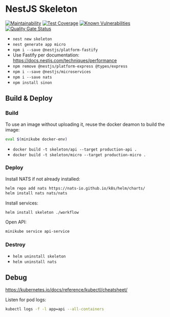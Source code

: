 # NestJS Skeleton

[![Maintainability](https://api.codeclimate.com/v1/badges/501d3320c5b7215676e3/maintainability)](https://codeclimate.com/github/greg-md/node-skeleton/maintainability)
[![Test Coverage](https://api.codeclimate.com/v1/badges/501d3320c5b7215676e3/test_coverage)](https://codeclimate.com/github/greg-md/node-skeleton/test_coverage)
[![Known Vulnerabilities](https://snyk.io/test/github/greg-md/node-skeleton/badge.svg?targetFile=package.json)](https://snyk.io/test/github/greg-md/node-skeleton?targetFile=package.json)
[![Quality Gate Status](https://sonarcloud.io/api/project_badges/measure?project=greg-md_node-skeleton&metric=alert_status)](https://sonarcloud.io/dashboard?id=greg-md_node-skeleton)

- `nest new skeleton`
- `nest generate app micro`
- `npm i --save @nestjs/platform-fastify`
- Use Fastify per documentation: https://docs.nestjs.com/techniques/performance
- `npm remove @nestjs/platform-express @types/express`
- `npm i --save @nestjs/microservices`
- `npm i --save nats`
- `npm install sinon`

## Build & Deploy

### Build

To use an image without uploading it, reuse the docker deamon to build the image:
```bash
eval $(minikube docker-env)
```

- `docker build -t skeleton/api --target production-api .`
- `docker build -t skeleton/micro --target production-micro .`

### Deploy

Install NATS if not already installed:
```sh
helm repo add nats https://nats-io.github.io/k8s/helm/charts/
helm install nats nats/nats
```

Install services:
```sh
helm install skeleton ./workflow
```

Open API:
```sh
minikube service api-service
```

### Destroy

- `helm uninstall skeleton`
- `helm uninstall nats`

## Debug

https://kubernetes.io/docs/reference/kubectl/cheatsheet/

Listen for pod logs:
```bash
kubectl logs -f -l app=api --all-containers
```
